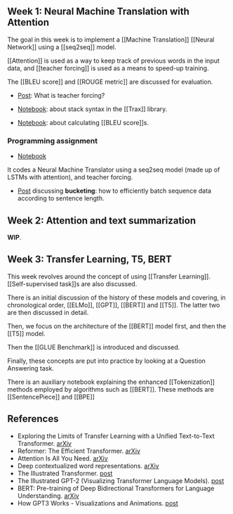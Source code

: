 ## Week 1: Neural Machine Translation with Attention

The goal in this week is to implement a [[Machine Translation]] [[Neural Network]] using a [[seq2seq]] model.

[[Attention]] is used as a way to keep track of previous words in the input data, and [[teacher forcing]] is used as a means to speed-up training.

The [[BLEU score]] and [[ROUGE metric]] are discussed for evaluation.

- [Post](https://towardsdatascience.com/what-is-teacher-forcing-3da6217fed1c): What is teacher forcing?

- [Notebook](https://github.com/ber2/coursera/blob/feature/nlp-course-4/nlp-specialization/4-attention-models/week1-stack-syntax-in-trax-demo.ipynb): about stack syntax in the [[Trax]] library.

- [Notebook](https://github.com/ber2/coursera/blob/feature/nlp-course-4/nlp-specialization/4-attention-models/week1-bleu-demo.ipynb): about calculating [[BLEU score]]s.

### Programming assignment

- [Notebook](https://github.com/ber2/coursera/blob/feature/nlp-course-4/nlp-specialization/4-attention-models/week1-nmt-with-attention.ipynb)

It codes a Neural Machine Translator using a seq2seq model (made up of LSTMs with attention), and teacher forcing.

- [Post](https://medium.com/@rashmi.margani/how-to-speed-up-the-training-of-the-sequence-model-using-bucketing-techniques-9e302b0fd976) discussing **bucketing**: how to efficiently batch sequence data according to sentence length.


## Week 2: Attention and text summarization

__WIP__.


## Week 3: Transfer Learning, T5, BERT

This week revolves around the concept of using [[Transfer Learning]]. [[Self-supervised task]]s are also discussed.

There is an initial discussion of the history of these models and covering, in chronological order, [[ELMo]], [[GPT]], [[BERT]] and [[T5]]. The latter two are then discussed in detail.

Then, we focus on the architecture of the [[BERT]] model first, and then the [[T5]] model.

Then the [[GLUE Benchmark]] is introduced and discussed.

Finally, these concepts are put into practice by looking at a Question Answering task.

There is an auxiliary notebook explaining the enhanced [[Tokenization]] methods employed by algorithms such as [[BERT]]. These methods are [[SentencePiece]] and [[BPE]]


## References

- Exploring the Limits of Transfer Learning with a Unified Text-to-Text Transformer. [arXiv](https://arxiv.org/abs/1910.10683)
- Reformer: The Efficient Transformer. [arXiv](https://arxiv.org/abs/2001.04451)
- Attention Is All You Need. [arXiv](https://arxiv.org/abs/1706.03762)
- Deep contextualized word representations. [arXiv](https://arxiv.org/abs/1802.05365)
- The Illustrated Transformer. [post](http://jalammar.github.io/illustrated-transformer/)
- The Illustrated GPT-2 (Visualizing Transformer Language Models). [post](http://jalammar.github.io/illustrated-gpt2/)
- BERT: Pre-training of Deep Bidirectional Transformers for Language Understanding. [arXiv](https://arxiv.org/abs/1810.04805)
- How GPT3 Works - Visualizations and Animations. [post](http://jalammar.github.io/how-gpt3-works-visualizations-animations/)